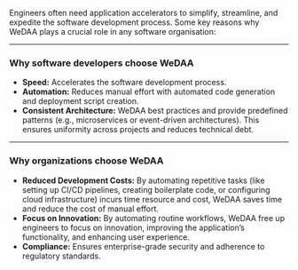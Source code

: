 Engineers often need application accelerators to simplify, streamline, and expedite the software development process. Some key reasons why WeDAA plays a crucial role in any software organisation:

---

### Why software developers choose WeDAA
- **Speed:** Accelerates the software development process.
- **Automation:** Reduces manual effort with automated code generation and deployment script creation.
- **Consistent Architecture:** WeDAA best practices and provide predefined patterns (e.g., microservices or event-driven architectures). This ensures uniformity across projects and reduces technical debt.

---

### Why organizations choose WeDAA
- **Reduced Development Costs:** By automating repetitive tasks (like setting up CI/CD pipelines, creating boilerplate   code, or configuring cloud infrastructure) incurs time resource and cost, WeDAA saves time and reduce the cost of manual effort.
- **Focus on Innovation:** By automating routine workflows, WeDAA free up engineers to focus on innovation, improving the application’s functionality, and enhancing user experience.
- **Compliance:** Ensures enterprise-grade security and adherence to regulatory standards.